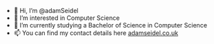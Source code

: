 - 👋 Hi, I’m @adamSeidel
- 👀 I’m interested in Computer Science
- 🌱 I’m currently studying a Bachelor of Science in Computer Science
- 📫 You can find my contact details here [adamseidel.co.uk](https://adamseidel.co.uk/)

<!---
adamSeidel/adamSeidel is a ✨ special ✨ repository because its `README.md` (this file) appears on your GitHub profile.
You can click the Preview link to take a look at your changes.
--->
